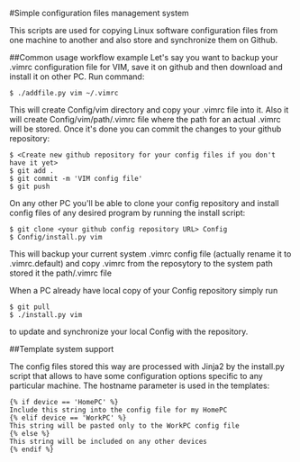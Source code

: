 #Simple configuration files management system

This scripts are used for copying Linux software configuration files from one machine to another and also store and synchronize them on Github.

##Common usage workflow example
Let's say you want to backup your .vimrc configuration file for VIM, save it on github and then download and install it on other PC. Run command:

    $ ./addfile.py vim ~/.vimrc

This will create Config/vim directory and copy your .vimrc file into it. Also it will create Config/vim/path/.vimrc file where the path for an actual .vimrc will be stored. Once it's done you can commit the changes to your github repository:

    $ <Create new github repository for your config files if you don't have it yet>
    $ git add .
    $ git commit -m 'VIM config file'
    $ git push

On any other PC you'll be able to clone your config repository and install config files of any desired program by running the install script:

    $ git clone <your github config repository URL> Config
    $ Config/install.py vim

This will backup your current system .vimrc config file (actually rename it to .vimrc.default) and copy .vimrc from the reposytory to the system path stored it the path/.vimrc file

When a PC already have local copy of your Config repository simply run

    $ git pull 
    $ ./install.py vim 

to update and synchronize your local Config with the repository.

##Template system support

The config files stored this way are processed with Jinja2 by the install.py script that allows to have some configuration options specific to any particular machine. The hostname parameter is used in the templates:

    {% if device == 'HomePC' %}
    Include this string into the config file for my HomePC
    {% elif device == 'WorkPC' %}
    This string will be pasted only to the WorkPC config file
    {% else %}
    This string will be included on any other devices
    {% endif %}
